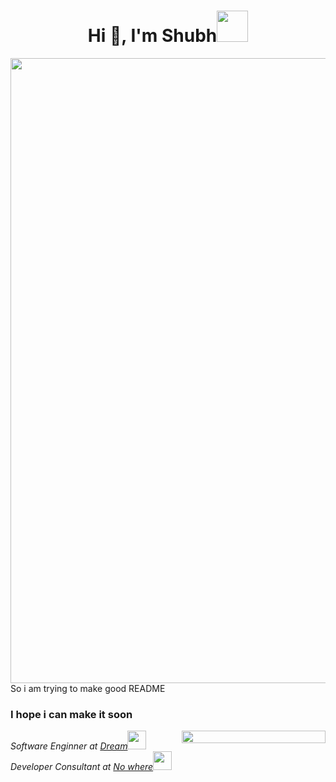 <h1 align="center">Hi 👋, I'm Shubh<img src="https://media.giphy.com/media/mGcNjsfWAjY5AEZNw6/giphy.gif" width="50"></h1>

<!--  [![Shubhanshu Singh header](icon/bshhbs.jpg)](http://soshubh.xyz/) -->
<img src="https://media.giphy.com/media/HvF4iYme3S5LVBpkbv/giphy-downsized.gif" width="1000"><br>
<h1S>So i am trying to make good README</h1>
<h3>I hope i can make it soon</h3>


<img align='right' src="https://media.giphy.com/media/HvF4iYme3S5LVBpkbv/giphy-downsized.gif" width="230" height="20">
<p><em>Software Enginner at <a href="">Dream</a><img src="https://media.giphy.com/media/fYSnHlufseco8Fh93Z/giphy.gif" width="30"></br>Developer Consultant at <a href="">No where</a><img src="https://media.giphy.com/media/WUlplcMpOCEmTGBtBW/giphy.gif" width="30"> 
</em></p>

